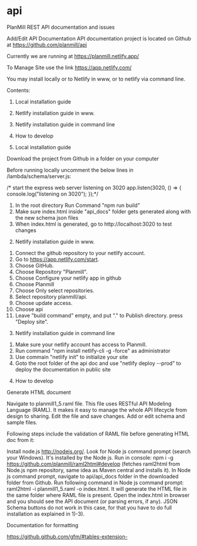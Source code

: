# api
PlanMill REST API documentation and issues

Add/Edit API Documentation
API documentation project is located on Github at https://github.com/planmill/api

Currently we are running at https://planmill.netlify.app/ 

To Manage Site use the link https://app.netlify.com/

You may install locally or to Netlify in www, or to netlify via command line. 

Contents:

1) Local installation guide
2) Netlify installation guide in www. 
3) Netlify installation guide in command line
4) How to develop

1) Local installation guide

Download the project from Github in a folder on your computer

Before running locally uncomment the below lines in /lambda/schema/server.js:

/* start the express web server listening on 3020
app.listen(3020, () => {
  console.log("listening on 3020");
});*/ 

1. In the root directory Run Command "npm run build"
2. Make sure index.html inside "api_docs" folder gets generated along with the new schema json files
3. When index.html is generated, go to http://localhost:3020 to test changes

2) Netlify installation guide in www. 

1. Connect the github repository to your netlify account. 
2. Go to https://app.netlify.com/start. 
3. Choose GitHub. 
4. Choose Repository "Planmill". 
5. Choose Configure your netlify app in github
6. Choose Planmill
7. Choose Only select repositories. 
8. Select repository planmill/api. 
9. Choose update access. 
10. Choose api
11. Leave "build command" empty, and put "." to Publish directory. press "Deploy site". 

3) Netlify installation guide in command line

1. Make sure your netlify account has access to Planmill. 
2. Run command "npm install netlify-cli -g -force" as administrator
3. Use commain "netlify init" to initialize your site
4. Goto the root folder of the api doc and use "netlify deploy --prod" to deploy the documentation in public site

4) How to develop

Generate HTML document

Navigate to planmill1_5.raml file. This file uses RESTful API Modeling Language (RAML). It makes it easy to manage the whole API lifecycle from design to sharing.
Edit the file and save changes.
Add or edit schema and sample files.

Following steps include the validation of RAML file before generating HTML doc from it:

Install node.js http://nodejs.org/.
Look for Node js command prompt (search your Windows). It's installed by the Node js.
Run in console: npm i -g https://github.com/planmill/raml2html#develop (fetches raml2html from Node.js npm repository, same idea as Maven central and installs it). 
In Node js command prompt, navigate to api/api_docs folder in the downloaded folder from Github.
Run following command in Node js command prompt: raml2html -i planmill1_5.raml -o index.html. It will generate the HTML file in the same folder where RAML file is present.
Open the index.html in browser and you should see the API document (or parsing errors, if any). JSON Schema buttons do not work in this case, for that you have to do 
full installation as explained in 1)-3). 

Documentation for formatting 

https://github.github.com/gfm/#tables-extension-
